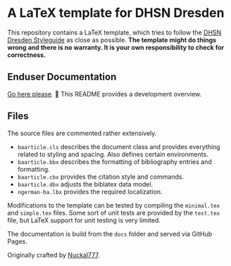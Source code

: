 # A LaTeX template for DHSN Dresden
This repository contains a LaTeX template, which tries to follow the [DHSN Dresden Styleguide](https://www.ba-dresden.de/fileadmin/M3__BA_Dresden/downloads/zentrale-dokumente/Leitfaden_wissentschaftliche_Arbeiten.pdf) as close as possible.
__The template might do things wrong and there is no warranty. It is your own responsibility to check for correctness.__

## Enduser Documentation

[Go here please](https://ba-dresden.github.io/ba-latex-template/). :rocket: This README provides a development overview.

## Files

The source files are commented rather extensively.
- `baarticle.cls` describes the document class and provides everything related to styling and spacing. Also defines certain environments.
- `baarticle.bbx` describes the formatting of bibliography entries and formatting.
- `baarticle.cbx` provides the citation style and commands.
- `baarticle.dbx` adjusts the biblatex data model.
- `ngerman-ba.lbx` provides the required localization.

Modifications to the template can be tested by compiling the `minimal.tex` and `simple.tex` files. Some sort of unit tests are provided by the `test.tex` file, but LaTeX support for unit testing is very limited.

The documentation is build from the `docs` folder and served via GitHub Pages.

Originally crafted by [Nuckal777](https://github.com/Nuckal777).
